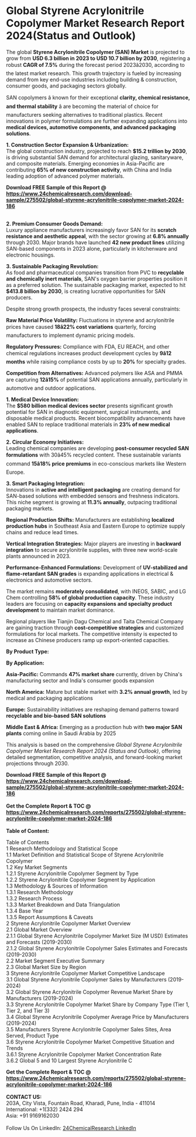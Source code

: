 <h1>Global Styrene Acrylonitrile Copolymer Market Research Report 2024(Status and Outlook)</h1><p>The global <strong>Styrene Acrylonitrile Copolymer (SAN) Market</strong> is projected to grow from <strong>USD 6.3 billion in 2023 to USD 10.7 billion by 2030</strong>, registering a robust <strong>CAGR of 7.5%</strong> during the forecast period 2023â2030, according to the latest market research. This growth trajectory is fueled by increasing demand from key end-use industries including building &amp; construction, consumer goods, and packaging sectors globally.</p><p>SAN copolymers â known for their exceptional <strong>clarity, chemical resistance, and thermal stability</strong> â are becoming the material of choice for manufacturers seeking alternatives to traditional plastics. Recent innovations in polymer formulations are further expanding applications into <strong>medical devices, automotive components, and advanced packaging solutions</strong>.</p><p><strong>1. Construction Sector Expansion &amp; Urbanization:</strong><br>
The global construction industry, projected to reach <strong>$15.2 trillion by 2030</strong>, is driving substantial SAN demand for architectural glazing, sanitaryware, and composite materials. Emerging economies in Asia-Pacific are contributing <strong>65% of new construction activity</strong>, with China and India leading adoption of advanced polymer materials.</p><div><b>Download FREE Sample of this Report @ 
            <a href="https://www.24chemicalresearch.com/download-sample/275502/global-styrene-acrylonitrile-copolymer-market-2024-186">
            https://www.24chemicalresearch.com/download-sample/275502/global-styrene-acrylonitrile-copolymer-market-2024-186</a></b></div><br><p><strong>2. Premium Consumer Goods Demand:</strong><br>
Luxury appliance manufacturers increasingly favor SAN for its <strong>scratch resistance and aesthetic appeal</strong>, with the sector growing at <strong>6.8% annually</strong> through 2030. Major brands have launched <strong>42 new product lines</strong> utilizing SAN-based components in 2023 alone, particularly in kitchenware and electronic housings.</p><p><strong>3. Sustainable Packaging Revolution:</strong><br>
As food and pharmaceutical companies transition from PVC to <strong>recyclable and chemically inert materials</strong>, SAN's oxygen barrier properties position it as a preferred solution. The sustainable packaging market, expected to hit <strong>$413.8 billion by 2030</strong>, is creating lucrative opportunities for SAN producers.</p><p>Despite strong growth prospects, the industry faces several constraints:</p><p><strong>Raw Material Price Volatility:</strong> Fluctuations in styrene and acrylonitrile prices have caused <strong>18â22% cost variations</strong> quarterly, forcing manufacturers to implement dynamic pricing models.</p><p><strong>Regulatory Pressures:</strong> Compliance with FDA, EU REACH, and other chemical regulations increases product development cycles by <strong>9â12 months</strong> while raising compliance costs by up to <strong>20%</strong> for specialty grades.</p><p><strong>Competition from Alternatives:</strong> Advanced polymers like ASA and PMMA are capturing <strong>12â15%</strong> of potential SAN applications annually, particularly in automotive and outdoor applications.</p><p><strong>1. Medical Device Innovation:</strong><br>
The <strong>$580 billion medical devices sector</strong> presents significant growth potential for SAN in diagnostic equipment, surgical instruments, and disposable medical products. Recent biocompatibility advancements have enabled SAN to replace traditional materials in <strong>23% of new medical applications</strong>.</p><p><strong>2. Circular Economy Initiatives:</strong><br>
Leading chemical companies are developing <strong>post-consumer recycled SAN formulations</strong> with 30â45% recycled content. These sustainable variants command <strong>15â18% price premiums</strong> in eco-conscious markets like Western Europe.</p><p><strong>3. Smart Packaging Integration:</strong><br>
Innovations in <strong>active and intelligent packaging</strong> are creating demand for SAN-based solutions with embedded sensors and freshness indicators. This niche segment is growing at <strong>11.3% annually</strong>, outpacing traditional packaging markets.</p><p><strong>Regional Production Shifts:</strong> Manufacturers are establishing <strong>localized production hubs</strong> in Southeast Asia and Eastern Europe to optimize supply chains and reduce lead times.</p><p><strong>Vertical Integration Strategies:</strong> Major players are investing in <strong>backward integration</strong> to secure acrylonitrile supplies, with three new world-scale plants announced in 2023.</p><p><strong>Performance-Enhanced Formulations:</strong> Development of <strong>UV-stabilized and flame-retardant SAN grades</strong> is expanding applications in electrical &amp; electronics and automotive sectors.</p><p>The market remains <strong>moderately consolidated</strong>, with INEOS, SABIC, and LG Chem controlling <strong>58% of global production capacity</strong>. These industry leaders are focusing on <strong>capacity expansions and specialty product development</strong> to maintain market dominance.</p><p>Regional players like Tianjin Dagu Chemical and Taita Chemical Company are gaining traction through <strong>cost-competitive strategies</strong> and customized formulations for local markets. The competitive intensity is expected to increase as Chinese producers ramp up export-oriented capacities.</p><p><strong>By Product Type:</strong></p><p><strong>By Application:</strong></p><p><strong>Asia-Pacific:</strong> Commands <strong>47% market share</strong> currently, driven by China's manufacturing sector and India's consumer goods expansion</p><p><strong>North America:</strong> Mature but stable market with <strong>3.2% annual growth</strong>, led by medical and packaging applications</p><p><strong>Europe:</strong> Sustainability initiatives are reshaping demand patterns toward <strong>recyclable and bio-based SAN solutions</strong></p><p><strong>Middle East &amp; Africa:</strong> Emerging as a production hub with <strong>two major SAN plants</strong> coming online in Saudi Arabia by 2025</p><p>This analysis is based on the comprehensive <em>Global Styrene Acrylonitrile Copolymer Market Research Report 2024 (Status and Outlook)</em>, offering detailed segmentation, competitive analysis, and forward-looking market projections through 2030.</p><div><b>Download FREE Sample of this Report @ 
            <a href="https://www.24chemicalresearch.com/download-sample/275502/global-styrene-acrylonitrile-copolymer-market-2024-186">
            https://www.24chemicalresearch.com/download-sample/275502/global-styrene-acrylonitrile-copolymer-market-2024-186</a></b></div><br><div><b>Get the Complete Report & TOC @ 
            <a href="https://www.24chemicalresearch.com/reports/275502/global-styrene-acrylonitrile-copolymer-market-2024-186">
            https://www.24chemicalresearch.com/reports/275502/global-styrene-acrylonitrile-copolymer-market-2024-186</a></b></div><br>
            <b>Table of Content:</b><p>Table of Contents<br />
1 Research Methodology and Statistical Scope<br />
1.1 Market Definition and Statistical Scope of Styrene Acrylonitrile Copolymer<br />
1.2 Key Market Segments<br />
1.2.1 Styrene Acrylonitrile Copolymer Segment by Type<br />
1.2.2 Styrene Acrylonitrile Copolymer Segment by Application<br />
1.3 Methodology & Sources of Information<br />
1.3.1 Research Methodology<br />
1.3.2 Research Process<br />
1.3.3 Market Breakdown and Data Triangulation<br />
1.3.4 Base Year<br />
1.3.5 Report Assumptions & Caveats<br />
2 Styrene Acrylonitrile Copolymer Market Overview<br />
2.1 Global Market Overview<br />
2.1.1 Global Styrene Acrylonitrile Copolymer Market Size (M USD) Estimates and Forecasts (2019-2030)<br />
2.1.2 Global Styrene Acrylonitrile Copolymer Sales Estimates and Forecasts (2019-2030)<br />
2.2 Market Segment Executive Summary<br />
2.3 Global Market Size by Region<br />
3 Styrene Acrylonitrile Copolymer Market Competitive Landscape<br />
3.1 Global Styrene Acrylonitrile Copolymer Sales by Manufacturers (2019-2024)<br />
3.2 Global Styrene Acrylonitrile Copolymer Revenue Market Share by Manufacturers (2019-2024)<br />
3.3 Styrene Acrylonitrile Copolymer Market Share by Company Type (Tier 1, Tier 2, and Tier 3)<br />
3.4 Global Styrene Acrylonitrile Copolymer Average Price by Manufacturers (2019-2024)<br />
3.5 Manufacturers Styrene Acrylonitrile Copolymer Sales Sites, Area Served, Product Type<br />
3.6 Styrene Acrylonitrile Copolymer Market Competitive Situation and Trends<br />
3.6.1 Styrene Acrylonitrile Copolymer Market Concentration Rate<br />
3.6.2 Global 5 and 10 Largest Styrene Acrylonitrile C</p><div><b>Get the Complete Report & TOC @ 
            <a href="https://www.24chemicalresearch.com/reports/275502/global-styrene-acrylonitrile-copolymer-market-2024-186">
            https://www.24chemicalresearch.com/reports/275502/global-styrene-acrylonitrile-copolymer-market-2024-186</a></b></div><br><b>CONTACT US:</b><br>
            203A, City Vista, Fountain Road, Kharadi, Pune, India - 411014<br>
            International: +1(332) 2424 294<br>
            Asia: +91 9169162030 <br><br>
            Follow Us On LinkedIn: <a href="https://www.linkedin.com/company/24chemicalresearch/">24ChemicalResearch LinkedIn</a>
